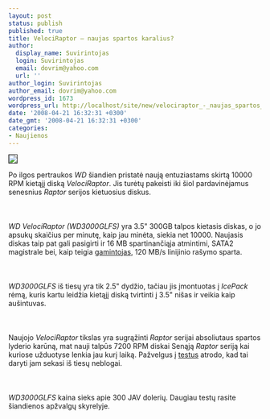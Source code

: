 ```yaml
---
layout: post
status: publish
published: true
title: VelociRaptor – naujas spartos karalius?
author:
  display_name: Suvirintojas
  login: Suvirintojas
  email: dovrim@yahoo.com
  url: ''
author_login: Suvirintojas
author_email: dovrim@yahoo.com
wordpress_id: 1673
wordpress_url: http://localhost/site/new/velociraptor_-_naujas_spartos_karalius_/
date: '2008-04-21 16:32:31 +0300'
date_gmt: '2008-04-21 16:32:31 +0300'
categories:
- Naujienos
---
```

<div class="imgright"><img src="http://www.ipix.lt/images/15106850.jpg" border="1"></div>
<p>Po ilgos pertraukos <i>WD</i> šiandien pristatė naują entuziastams skirtą 10000 RPM kietąjį diską <i>VelociRaptor</i>. Jis turėtų pakeisti iki šiol pardavinėjamus senesnius <i>Raptor</i> serijos kietuosius diskus.<br />
<br><br />
<br><i>WD VelociRaptor (WD3000GLFS)</i> yra 3.5&quot; 300GB talpos kietasis diskas, o jo apsukų skaičius per minutę, kaip jau minėta, siekia net 10000. Naujasis diskas taip pat gali pasigirti ir 16 MB spartinančiąja atmintimi, SATA2 magistrale bei, kaip teigia <a class="ns" href="http://www.westerndigital.com/en/products/products.asp?driveid=459&language=en">gamintojas</a>, 120 MB/s linijinio rašymo sparta.<br />
<br><br />
<br><i>WD3000GLFS</i> iš tiesų yra tik 2.5&quot; dydžio, tačiau jis įmontuotas į <i>IcePack</i> rėmą, kuris kartu leidžia kietąjį diską tvirtinti į 3.5&quot; nišas ir veikia kaip aušintuvas.<br />
<br><br />
<br>Naujojo <i>VelociRaptor</i> tikslas yra sugrąžinti <i>Raptor</i> serijai absoliutaus spartos lyderio karūną, mat nauji talpūs 7200 RPM diskai Senąją <i>Raptor</i> seriją kai kuriose užduotyse lenkia jau kurį laiką. Pažvelgus į <a class="ns" href="http://translate.google.com/translate?u=http%3A%2F%2Fwww.pcgameshardware.de%2Faid%2C640575%2FNews%2FRaptor-Nachfolgerin_Western_Digital_bringt_die_Velociraptor_-_PCGH_war_vor_Ort&langpair=de%7Cen&hl=en&ie=UTF-8">testus</a> atrodo, kad tai daryti jam sekasi iš tiesų neblogai.<br />
<br><br />
<br><i>WD3000GLFS</i> kaina sieks apie 300 JAV dolerių. Daugiau testų rasite šiandienos apžvalgų skyrelyje.</p>

